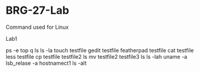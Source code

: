 # BRG-27-Lab

Command used for Linux

Lab1

ps -e
top
q
ls
ls -la
touch testfile
gedit testfile
featherpad testfile
cat testfile
less testfile
cp testfile testfile2
ls
mv testfile2 testfile3
ls
ls -lah
uname -a
lsb_relase -a
hostnamect1
ls -alt